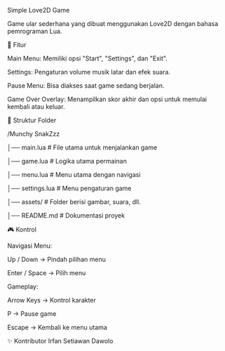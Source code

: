Simple Love2D Game

Game ular sederhana yang dibuat menggunakan Love2D dengan bahasa pemrograman Lua.


📌 Fitur

Main Menu: Memiliki opsi "Start", "Settings", dan "Exit".

Settings: Pengaturan volume musik latar dan efek suara.

Pause Menu: Bisa diakses saat game sedang berjalan.

Game Over Overlay: Menampilkan skor akhir dan opsi untuk memulai kembali atau keluar.


📂 Struktur Folder

/Munchy SnakZzz

│── main.lua         # File utama untuk menjalankan game

│── game.lua         # Logika utama permainan

│── menu.lua         # Menu utama dengan navigasi

│── settings.lua     # Menu pengaturan game

│── assets/          # Folder berisi gambar, suara, dll.

│── README.md        # Dokumentasi proyek


🎮 Kontrol

Navigasi Menu:

Up / Down → Pindah pilihan menu

Enter / Space → Pilih menu

Gameplay:

Arrow Keys → Kontrol karakter

P → Pause game

Escape → Kembali ke menu utama


✨ Kontributor
Irfan Setiawan Dawolo
